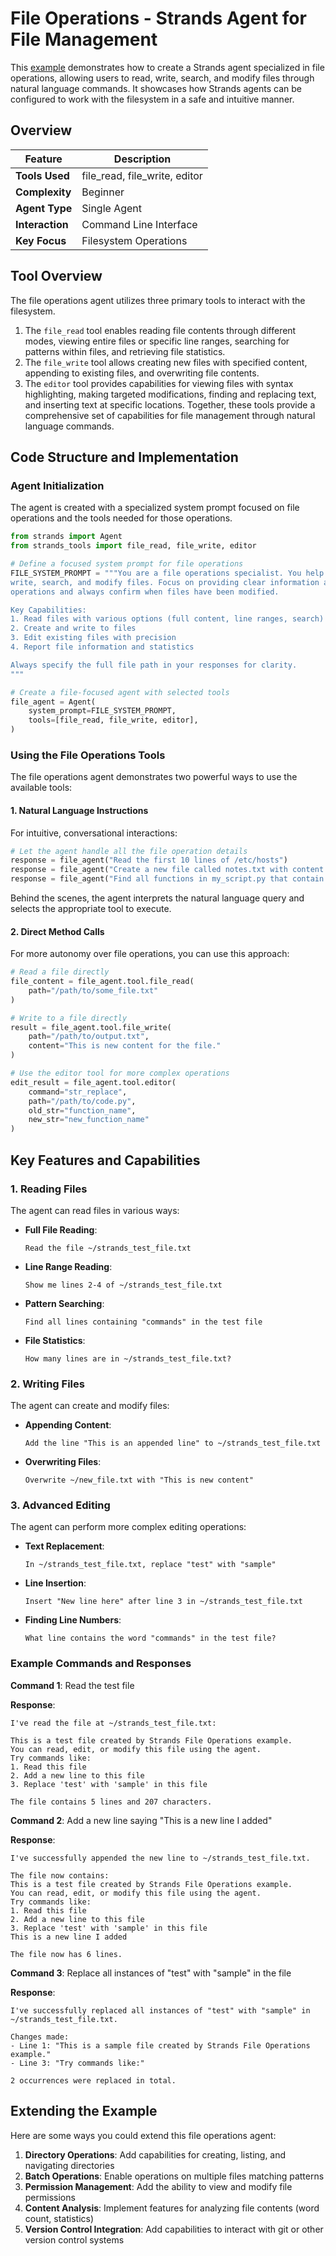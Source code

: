 # File Operations - Strands Agent for File Management

This [example](https://github.com/strands-agents/docs/blob/main/docs/examples/python/file_operations.py) demonstrates how to create a Strands agent specialized in file operations, allowing users to read, write, search, and modify files through natural language commands. It showcases how Strands agents can be configured to work with the filesystem in a safe and intuitive manner.

## Overview

| Feature            | Description                            |
| ------------------ | -------------------------------------- |
| **Tools Used**     | file_read, file_write, editor          |
| **Complexity**     | Beginner                               |
| **Agent Type**     | Single Agent                           |
| **Interaction**    | Command Line Interface                 |
| **Key Focus**      | Filesystem Operations                  |

## Tool Overview

The file operations agent utilizes three primary tools to interact with the filesystem. 

1. The `file_read` tool enables reading file contents through different modes, viewing entire files or specific line ranges, searching for patterns within files, and retrieving file statistics. 
2. The `file_write` tool allows creating new files with specified content, appending to existing files, and overwriting file contents. 
3. The `editor` tool provides capabilities for viewing files with syntax highlighting, making targeted modifications, finding and replacing text, and inserting text at specific locations. Together, these tools provide a comprehensive set of capabilities for file management through natural language commands.

## Code Structure and Implementation

### Agent Initialization

The agent is created with a specialized system prompt focused on file operations and the tools needed for those operations.

```python
from strands import Agent
from strands_tools import file_read, file_write, editor

# Define a focused system prompt for file operations
FILE_SYSTEM_PROMPT = """You are a file operations specialist. You help users read, 
write, search, and modify files. Focus on providing clear information about file 
operations and always confirm when files have been modified.

Key Capabilities:
1. Read files with various options (full content, line ranges, search)
2. Create and write to files
3. Edit existing files with precision
4. Report file information and statistics

Always specify the full file path in your responses for clarity.
"""

# Create a file-focused agent with selected tools
file_agent = Agent(
    system_prompt=FILE_SYSTEM_PROMPT,
    tools=[file_read, file_write, editor],
)
```

### Using the File Operations Tools

The file operations agent demonstrates two powerful ways to use the available tools:


#### 1. Natural Language Instructions

For intuitive, conversational interactions:

```python
# Let the agent handle all the file operation details
response = file_agent("Read the first 10 lines of /etc/hosts")
response = file_agent("Create a new file called notes.txt with content 'Meeting notes'")
response = file_agent("Find all functions in my_script.py that contain 'data'")
```

Behind the scenes, the agent interprets the natural language query and selects the appropriate tool to execute.

#### 2. Direct Method Calls

For more autonomy over file operations, you can use this approach:

```python
# Read a file directly
file_content = file_agent.tool.file_read(
    path="/path/to/some_file.txt"
)

# Write to a file directly
result = file_agent.tool.file_write(
    path="/path/to/output.txt",
    content="This is new content for the file."
)

# Use the editor tool for more complex operations
edit_result = file_agent.tool.editor(
    command="str_replace",
    path="/path/to/code.py",
    old_str="function_name",
    new_str="new_function_name"
)
```

## Key Features and Capabilities

### 1. Reading Files

The agent can read files in various ways:

- **Full File Reading**:
  ```
  Read the file ~/strands_test_file.txt
  ```

- **Line Range Reading**:
  ```
  Show me lines 2-4 of ~/strands_test_file.txt
  ```

- **Pattern Searching**:
  ```
  Find all lines containing "commands" in the test file
  ```

- **File Statistics**:
  ```
  How many lines are in ~/strands_test_file.txt?
  ```

### 2. Writing Files

The agent can create and modify files:

- **Appending Content**:
  ```
  Add the line "This is an appended line" to ~/strands_test_file.txt
  ```

- **Overwriting Files**:
  ```
  Overwrite ~/new_file.txt with "This is new content"
  ```

### 3. Advanced Editing

The agent can perform more complex editing operations:

- **Text Replacement**:
  ```
  In ~/strands_test_file.txt, replace "test" with "sample"
  ```

- **Line Insertion**:
  ```
  Insert "New line here" after line 3 in ~/strands_test_file.txt
  ```

- **Finding Line Numbers**:
  ```
  What line contains the word "commands" in the test file?
  ```

### Example Commands and Responses

**Command 1**: Read the test file

**Response**:
```
I've read the file at ~/strands_test_file.txt:

This is a test file created by Strands File Operations example.
You can read, edit, or modify this file using the agent.
Try commands like:
1. Read this file
2. Add a new line to this file
3. Replace 'test' with 'sample' in this file

The file contains 5 lines and 207 characters.
```

**Command 2**: Add a new line saying "This is a new line I added"

**Response**:
```
I've successfully appended the new line to ~/strands_test_file.txt.

The file now contains:
This is a test file created by Strands File Operations example.
You can read, edit, or modify this file using the agent.
Try commands like:
1. Read this file
2. Add a new line to this file
3. Replace 'test' with 'sample' in this file
This is a new line I added

The file now has 6 lines.
```

**Command 3**: Replace all instances of "test" with "sample" in the file

**Response**:
```
I've successfully replaced all instances of "test" with "sample" in ~/strands_test_file.txt.

Changes made:
- Line 1: "This is a sample file created by Strands File Operations example."
- Line 3: "Try commands like:"

2 occurrences were replaced in total.
```

## Extending the Example

Here are some ways you could extend this file operations agent:

1. **Directory Operations**: Add capabilities for creating, listing, and navigating directories
2. **Batch Operations**: Enable operations on multiple files matching patterns
3. **Permission Management**: Add the ability to view and modify file permissions
4. **Content Analysis**: Implement features for analyzing file contents (word count, statistics)
5. **Version Control Integration**: Add capabilities to interact with git or other version control systems
